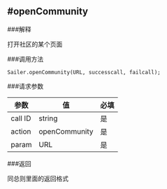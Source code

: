 #openCommunity
-----
###解释

打开社区的某个页面

###调用方法
```
Sailer.openCommunity(URL, successcall, failcall);
```

###请求参数

| 参数 | 值 | 必填 |
| -- | -- | -- |
| call ID| string | 是 |
| action | openCommunity | 是 |
| param | URL | 是 |


###返回

同总则里面的返回格式